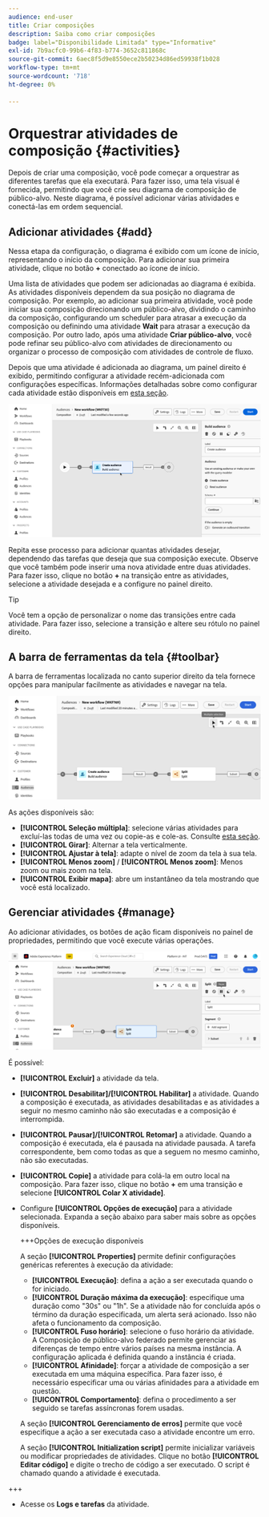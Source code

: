 ```yaml
---
audience: end-user
title: Criar composições
description: Saiba como criar composições
badge: label="Disponibilidade Limitada" type="Informative"
exl-id: 7b9acfc0-99b6-4f83-b774-3652c811868c
source-git-commit: 6aec8f5d9e8550ece2b50234d86ed59938f1b028
workflow-type: tm+mt
source-wordcount: '718'
ht-degree: 0%

---
```


# Orquestrar atividades de composição {#activities}

Depois de criar uma composição, você pode começar a orquestrar as diferentes tarefas que ela executará. Para fazer isso, uma tela visual é fornecida, permitindo que você crie seu diagrama de composição de público-alvo. Neste diagrama, é possível adicionar várias atividades e conectá-las em ordem sequencial.

## Adicionar atividades {#add}

Nessa etapa da configuração, o diagrama é exibido com um ícone de início, representando o início da composição. Para adicionar sua primeira atividade, clique no botão **+** conectado ao ícone de início.

Uma lista de atividades que podem ser adicionadas ao diagrama é exibida. As atividades disponíveis dependem da sua posição no diagrama de composição. Por exemplo, ao adicionar sua primeira atividade, você pode iniciar sua composição direcionando um público-alvo, dividindo o caminho da composição, configurando um scheduler para atrasar a execução da composição ou definindo uma atividade **Wait** para atrasar a execução da composição. Por outro lado, após uma atividade **Criar público-alvo**, você pode refinar seu público-alvo com atividades de direcionamento ou organizar o processo de composição com atividades de controle de fluxo.

Depois que uma atividade é adicionada ao diagrama, um painel direito é exibido, permitindo configurar a atividade recém-adicionada com configurações específicas. Informações detalhadas sobre como configurar cada atividade estão disponíveis em [esta seção](activities/about-activities.md).

![](assets/composition-create-add.png)

Repita esse processo para adicionar quantas atividades desejar, dependendo das tarefas que deseja que sua composição execute. Observe que você também pode inserir uma nova atividade entre duas atividades. Para fazer isso, clique no botão **+** na transição entre as atividades, selecione a atividade desejada e a configure no painel direito.

>[!TIP]
>
>Você tem a opção de personalizar o nome das transições entre cada atividade. Para fazer isso, selecione a transição e altere seu rótulo no painel direito.

## A barra de ferramentas da tela {#toolbar}

A barra de ferramentas localizada no canto superior direito da tela fornece opções para manipular facilmente as atividades e navegar na tela.

![](assets/canvas-toolbar.png)

As ações disponíveis são:

* **[!UICONTROL Seleção múltipla]**: selecione várias atividades para excluí-las todas de uma vez ou copie-as e cole-as. Consulte [esta seção](#copy).
* **[!UICONTROL Girar]**: Alternar a tela verticalmente.
* **[!UICONTROL Ajustar à tela]**: adapte o nível de zoom da tela à sua tela.
* **[!UICONTROL Menos zoom]** / **[!UICONTROL Menos zoom]**: Menos zoom ou mais zoom na tela.
* **[!UICONTROL Exibir mapa]**: abre um instantâneo da tela mostrando que você está localizado.

## Gerenciar atividades {#manage}

Ao adicionar atividades, os botões de ação ficam disponíveis no painel de propriedades, permitindo que você execute várias operações.

![](assets/activity-actions.png)

É possível:

* **[!UICONTROL Excluir]** a atividade da tela.
* **[!UICONTROL Desabilitar]/[!UICONTROL Habilitar]** a atividade. Quando a composição é executada, as atividades desabilitadas e as atividades a seguir no mesmo caminho não são executadas e a composição é interrompida.
* **[!UICONTROL Pausar]/[!UICONTROL Retomar]** a atividade. Quando a composição é executada, ela é pausada na atividade pausada. A tarefa correspondente, bem como todas as que a seguem no mesmo caminho, não são executadas.
* **[!UICONTROL Copie]** a atividade para colá-la em outro local na composição. Para fazer isso, clique no botão **+** em uma transição e selecione **[!UICONTROL Colar X atividade]**. <!-- cannot copy multiple activities ? cannot paste in another composition?-->
* Configure **[!UICONTROL Opções de execução]** para a atividade selecionada. Expanda a seção abaixo para saber mais sobre as opções disponíveis.

  +++Opções de execução disponíveis

  A seção **[!UICONTROL Properties]** permite definir configurações genéricas referentes à execução da atividade:

   * **[!UICONTROL Execução]**: defina a ação a ser executada quando o for iniciado.
   * **[!UICONTROL Duração máxima da execução]**: especifique uma duração como &quot;30s&quot; ou &quot;1h&quot;. Se a atividade não for concluída após o término da duração especificada, um alerta será acionado. Isso não afeta o funcionamento da composição.
   * **[!UICONTROL Fuso horário]**: selecione o fuso horário da atividade. A Composição de público-alvo federado permite gerenciar as diferenças de tempo entre vários países na mesma instância. A configuração aplicada é definida quando a instância é criada.
   * **[!UICONTROL Afinidade]**: forçar a atividade de composição a ser executada em uma máquina específica. Para fazer isso, é necessário especificar uma ou várias afinidades para a atividade em questão.
   * **[!UICONTROL Comportamento]**: defina o procedimento a ser seguido se tarefas assíncronas forem usadas.

  A seção **[!UICONTROL Gerenciamento de erros]** permite que você especifique a ação a ser executada caso a atividade encontre um erro.

  A seção **[!UICONTROL Initialization script]** permite inicializar variáveis ou modificar propriedades de atividades. Clique no botão **[!UICONTROL Editar código]** e digite o trecho de código a ser executado. O script é chamado quando a atividade é executada.

+++

* Acesse os **Logs e tarefas** da atividade.
